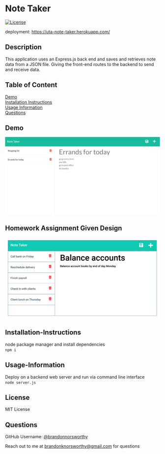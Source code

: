 # Note Taker

[![License](https://img.shields.io/badge/License-MIT-blue.svg)](https://opensource.org/licenses/MIT)

deployment: https://uta-note-taker.herokuapp.com/  
## Description

This application uses an Express.js back end and saves and retrieves note data from a JSON file. Giving the front-end routes to the backend to send and receive data.

## Table of Content

[Demo](#demo)  
[Installation Instructions](#installation-instructions)  
[Usage Information](#usage-information)  
[Questions](#questions)  

## Demo

![still image of demo](/assets/desktop_demo.png)

## Homework Assignment Given Design

![Given Design](./assets/given.png)

## Installation-Instructions

node package manager and install dependencies  
```npm i```

## Usage-Information

Deploy on a backend web server and run via command line interface  
```node server.js```

## License

MIT License

## Questions

GitHub Username: [@brandonnorsworthy](https://github.com/brandonnorsworthy)  

Reach out to me at [brandonknorsworthy@gmail.com](mailto:brandonknorsworthy@gmail.com) for questions  
